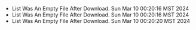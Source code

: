 *  List Was An Empty File After Download. Sun Mar 10 00:20:16 MST 2024
*  List Was An Empty File After Download. Sun Mar 10 00:20:16 MST 2024
*  List Was An Empty File After Download. Sun Mar 10 00:20:20 MST 2024
